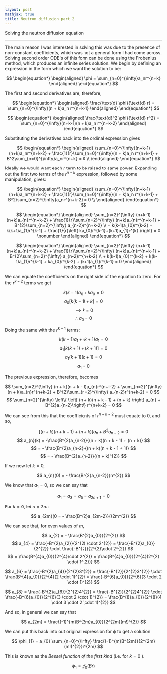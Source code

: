 ```yaml
---
layout: post
mathjax: true
title: Neutron diffusion part 2
---
```


Solving the neutron diffusion equation.

---

<!-- $ \newcommand{\text{d}}{\mathrm{d}} $ -->

The main reason I was interested in solving this was due to the presence of
non-constant coefficients, which was not a general form I had come across.
Solving second order ODE's of this form can be done using the Frobenius method,
which produces an infinite series solution. We begin by defining an expression in
the form which we want the solution to be:

$$
\begin{equation*}
\begin{aligned}
    \phi = \sum_{n=0}^{\infty}a_nr^{n+k}
\end{aligned}
\end{equation*}
$$

The first and second derivatives are, therefore,

$$
\begin{equation*}
\begin{aligned}
    \frac{\text{d} \phi}{\text{d} r} = \sum_{n=0}^{\infty}(n + k)a_n r^{n+k-1}
\end{aligned}
\end{equation*}
$$

$$
\begin{equation*}
\begin{aligned}
    \frac{\text{d}^2 \phi}{\text{d} r^2} = \sum_{n=0}^{\infty}(n+k-1)(n + k)a_n r^{n+k-2}
\end{aligned}
\end{equation*}
$$

Substituting the derivatives back into the ordinal expression gives

$$
\begin{equation*}
\begin{aligned}
    \sum_{n=0}^{\infty}(n+k-1)(n+k)a_nr^{n+k-2} + \frac{1}{r}\sum_{n=0}^{\infty}(n + k)a_n r^{n+k-1} + B^2\sum_{n=0}^{\infty}a_nr^{n+k} = 0 \\
\end{aligned}
\end{equation*}
$$

Ideally we would want each $r$ term to be raised to same power. Expanding out
the first two terms of the $r^{n+k}$ expression, followed by some manipulation,
gives:

$$
\begin{equation*}
\begin{aligned}
    \sum_{n=0}^{\infty}(n+k-1)(n+k)a_nr^{n+k-2} +
    \frac{1}{r}\sum_{n=0}^{\infty}(n + k)a_n r^{n+k-1} +
    B^2\sum_{n=2}^{\infty}a_nr^{n+k-2} = 0 \\
\end{aligned}
\end{equation*}
$$

$$
\begin{equation*}
\begin{aligned}
    \sum_{n=2}^{\infty} (n+k-1)(n+k)a_{n}r^{n+k-2} +
    \frac{1}{r}\sum_{n=2}^{\infty} (n+k)a_{n}r^{n+k-1} +
    B^{2}\sum_{n=2}^{\infty} a_{n-2}r^{n+k-2} \\
    + k(k-1)a_{0}r^{k-2} + k(k+1)a_{1}r^{k-1} + \frac{1}{r}\left(
    ka_{0}r^{k-1}+(k+1)a_{1}r^{k} \right) = 0 \nonumber
\end{aligned}
\end{equation*}
$$

$$
\begin{equation*}
\begin{aligned}
    \sum_{n=2}^{\infty} (n+k-1)(n+k)a_{n}r^{n+k-2} +
    \frac{1}{r}\sum_{n=2}^{\infty} (n+k)a_{n}r^{n+k-1} +
    B^{2}\sum_{n=2}^{\infty} a_{n-2}r^{n+k-2} \\
    + k(k-1)a_{0}r^{k-2} + k(k-1)a_{1}r^{k-1} + ka_{0}r^{k-2} + (k+1)a_{1}r^{k-1} = 0
\end{aligned}
\end{equation*}
$$

We can equate the coefficients on the right side of the equation to zero. For
the $r^{k-2}$ terms we get

$$
  k(k - 1)a_{0} + k a_{0} = 0
$$
$$
  a_{0}\left[ k(k - 1) + k \right] = 0
$$
$$
  \implies k = 0
$$
$$
  \therefore \ a_{0} = 0
$$

Doing the same with the $r^{k-1}$ terms:

$$
  k(k + 1)a_{1} + (k + 1)a_{1} = 0
$$
$$
  a_{1}\left[ k(k + 1) + (k + 1) \right] = 0
$$
$$
  a_{1}(k + 1)(k + 1) = 0
$$
$$
  a_{1} = 0
$$

The previous expression, therefore, becomes

$$
  \sum_{n=2}^{\infty} (n + k)(n + k - 1)a_{n}r^{n+i-2} + \sum_{n=2}^{\infty}
  (n + k)a_{n}r^{n+k-2} + B^{2}\sum_{n=2}^{\infty} a_{n-2}r^{n+k-2} = 0
$$
$$
  \sum_{n=2}^{\infty} \left\{ \left[ (n + k)(n + k - 1) + (n + k) \right] a_{n} + B^{2}a_{n-2}\right\} r^{n+k-2} = 0
$$

We can see from this that the coefficients of $r^{n+k-2}$ must equate to 0, and
so, 

$$
  \left[ (n + k)(n + k - 1) + (n + k) \right] a_{n} + B^{2}a_{n-2} = 0
$$
$$
  a_{n}(k) = -\frac{B^{2}a_{n-2}}{(n + k)(n + k - 1) + (n + k)}
$$
$$
= - \frac{B^{2}a_{n-2}}{(n + k)(n + k - 1 + 1)} 
$$
$$
  = - \frac{B^{2}a_{n-2}}{(n + k)^{2}}
$$

If we now let $k = 0$,

$$
  a_{n}(0) = - \frac{B^{2}a_{n-2}}{n^{2}}
$$

We know that $a_{1} = 0$, so we can say that

$$
  a_{1} = a_{3} = a_{5} = a_{2n+1} = 0
$$

For $k = 0$, let $n = 2m$:

$$
  a_{2m}(0 = - \frac{B^{2}a_{2m-2}}{(2m^{2}}
$$

We can see that, for even values of $m$,

$$
  a_{2} = - \frac{B^{2}a_{0}}{2^{2}}
$$
$$
  a_{4} = \frac{-B^{2}a_{2}}{2^{2} \cdot 2^{2}} = \frac{-B^{2}a_{0}}{2^{2}}
  \cdot \frac{-B^{2}}{2^{2}\cdot 2^{2}}
$$
$$
   = \frac{B^{4}a_{0}}{2^{4}\cdot 2^{2}} = \frac{B^{4}a_{0}}{2^{4}(2^{2} \cdot
   1^{2})}
$$

$$
a_{6} = \frac{-B^{2}a_{4}}{2^{2}3^{2}} = \frac{-B^{2}}{2^{2}3^{2}} \cdot \frac{B^{4}a_{0}}{2^{4}(2 \cdot 1)^{2}}
  = \frac{-B^{6}a_{0}}{2^{6}(3 \cdot 2 \cdot 1)^{2}}
$$

$$
  a_{8} = \frac{-B^{2}a_{6}}{2^{2}4^{2}} = \frac{-B^{2}}{2^{2}4^{2}} \cdot \frac{-B^{6}a_{0}}{2^{6}(3 \cdot 2 \cdot 1)^{2}}
  = \frac{B^{8}a_{0}}{2^{8}(4 \cdot 3 \cdot 2 \cdot 1)^{2}}
$$

And so, in general we can say that

$$
  a_{2m} = \frac{(-1)^{m}B^{2m}a_{0}}{2^{2m}(m!)^{2}}
$$

We can put this back into out original expression for $\phi$ to get a solution

$$
  \phi_{1} = a_{0} \sum_{n=0}^{\infty}
  \frac{(-1)^{m}B^{2m}}{2^{2m}(m!)^{2}}r^{2m}
$$

This is known as the _Bessel function of the first kind_ (i.e. for $k = 0$ ).

$$
  \phi_{1} = \mathcal{J}_{0} (Br)
$$

